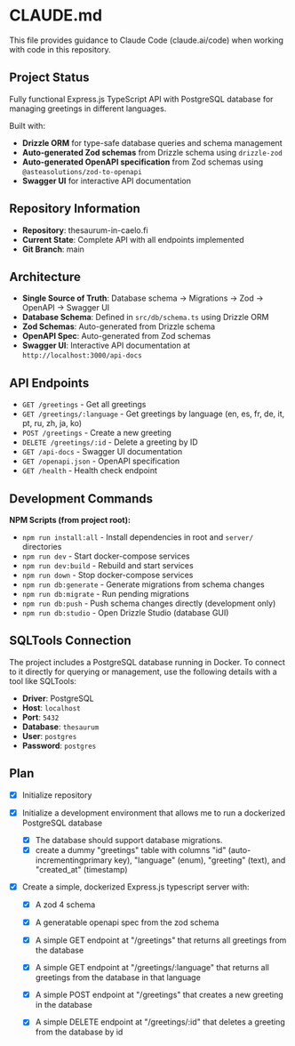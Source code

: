 # CLAUDE.md

This file provides guidance to Claude Code (claude.ai/code) when working with code in this repository.

## Project Status

Fully functional Express.js TypeScript API with PostgreSQL database for managing greetings in different languages.

Built with:
- **Drizzle ORM** for type-safe database queries and schema management
- **Auto-generated Zod schemas** from Drizzle schema using `drizzle-zod`
- **Auto-generated OpenAPI specification** from Zod schemas using `@asteasolutions/zod-to-openapi`
- **Swagger UI** for interactive API documentation

## Repository Information

- **Repository**: thesaurum-in-caelo.fi
- **Current State**: Complete API with all endpoints implemented
- **Git Branch**: main

## Architecture

- **Single Source of Truth**: Database schema → Migrations → Zod → OpenAPI → Swagger UI
- **Database Schema**: Defined in `src/db/schema.ts` using Drizzle ORM
- **Zod Schemas**: Auto-generated from Drizzle schema
- **OpenAPI Spec**: Auto-generated from Zod schemas
- **Swagger UI**: Interactive API documentation at `http://localhost:3000/api-docs`

## API Endpoints

- `GET /greetings` - Get all greetings
- `GET /greetings/:language` - Get greetings by language (en, es, fr, de, it, pt, ru, zh, ja, ko)
- `POST /greetings` - Create a new greeting
- `DELETE /greetings/:id` - Delete a greeting by ID
- `GET /api-docs` - Swagger UI documentation
- `GET /openapi.json` - OpenAPI specification
- `GET /health` - Health check endpoint

## Development Commands

**NPM Scripts (from project root):**
- `npm run install:all` - Install dependencies in root and `server/` directories
- `npm run dev` - Start docker-compose services
- `npm run dev:build` - Rebuild and start services
- `npm run down` - Stop docker-compose services
- `npm run db:generate` - Generate migrations from schema changes
- `npm run db:migrate` - Run pending migrations
- `npm run db:push` - Push schema changes directly (development only)
- `npm run db:studio` - Open Drizzle Studio (database GUI)

## SQLTools Connection

The project includes a PostgreSQL database running in Docker. To connect to it directly for querying or management, use the following details with a tool like SQLTools:

- **Driver**: PostgreSQL
- **Host**: `localhost`
- **Port**: `5432`
- **Database**: `thesaurum`
- **User**: `postgres`
- **Password**: `postgres`

## Plan

- [x] Initialize repository

- [x] Initialize a development environment that allows me to run a dockerized PostgreSQL database
  - [x] The database should support database migrations.
  - [x] create a dummy "greetings" table with columns "id" (auto-incrementingprimary key), "language" (enum), "greeting" (text), and "created_at" (timestamp)

- [x] Create a simple, dockerized Express.js typescript server with:
  - [x] A zod 4 schema
  - [x] A generatable openapi spec from the zod schema
  - [x] A simple GET endpoint at "/greetings" that returns all greetings from the database
  - [x] A simple GET endpoint at "/greetings/:language" that returns all greetings from the database in that language
  - [x] A simple POST endpoint at "/greetings" that creates a new greeting in the database
  - [x] A simple DELETE endpoint at "/greetings/:id" that deletes a greeting from the database by id

